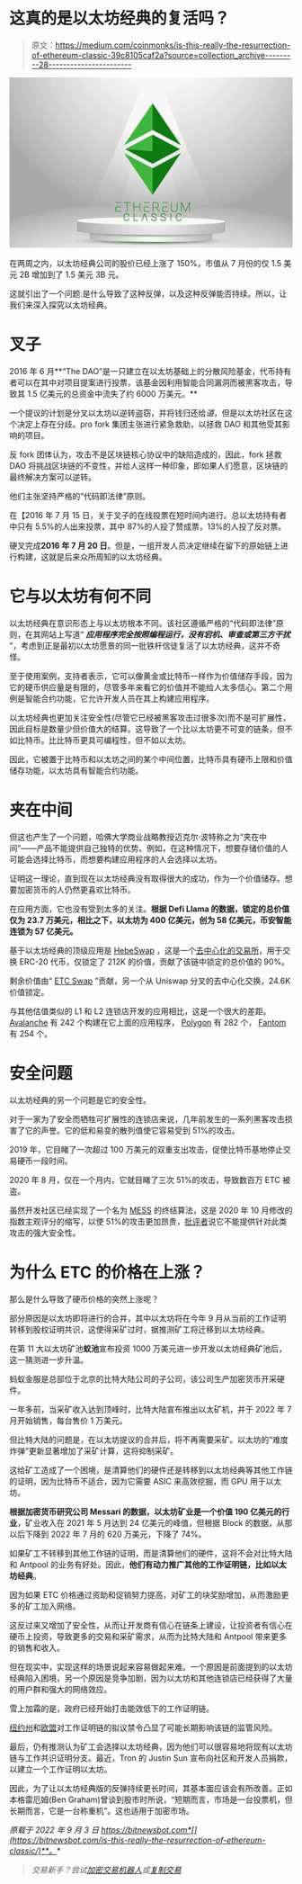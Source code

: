 # 这真的是以太坊经典的复活吗？

> 原文：<https://medium.com/coinmonks/is-this-really-the-resurrection-of-ethereum-classic-39c8105caf2a?source=collection_archive---------28----------------------->

![](img/1bb49ab1f1d9fbabe8062afa062f7a62.png)

在两周之内，以太坊经典公司的股价已经上涨了 150%，市值从 7 月份的仅 1.5 美元 2B 增加到了 1.5 美元 3B 元。

这就引出了一个问题:是什么导致了这种反弹，以及这种反弹能否持续。所以，让我们来深入探究以太坊经典。

# 叉子

2016 年 6 月**“The DAO”是一只建立在以太坊基础上的分散风险基金，代币持有者可以在其中对项目提案进行投票，该基金因利用智能合同漏洞而被黑客攻击，导致其 1.5 亿美元的总资金中流失了约 6000 万美元。**

一个提议的计划是分叉以太坊以逆转盗窃，并将钱归还给*道*，但是以太坊社区在这个决定上存在分歧。pro fork 集团主张进行紧急救助，以拯救 DAO 和其他受其影响的项目。

反 fork 团体认为，攻击不是区块链核心协议中的缺陷造成的，因此，fork 拯救 DAO 将挑战区块链的不变性，并给人这样一种印象，即如果人们愿意，区块链的最终解决方案可以逆转。

他们主张坚持严格的“代码即法律”原则。

在【2016 年 7 月 15 日，关于叉子的在线投票在短时间内进行。总以太坊持有者中只有 5.5%的人出来投票，其中 87%的人投了赞成票，13%的人投了反对票。

硬叉完成**2016 年 7 月 20 日**。但是，一组开发人员决定继续在留下的原始链上进行构建，这就是后来众所周知的以太坊经典。

# 它与以太坊有何不同

以太坊经典在意识形态上与以太坊根本不同。该社区遵循严格的“代码即法律”原则，在其网站上写道“ ***应用程序完全按照编程运行，没有宕机、审查或第三方干扰*** ”，考虑到正是最初以太坊愿景的同一批铁杆信徒复活了以太坊经典，这并不奇怪。

至于使用案例，支持者表示，它可以像黄金或比特币一样作为价值储存手段，因为它的硬币供应量是有限的，尽管多年来看它的价值并不能给人太多信心。第二个用例是智能合约功能，它允许开发人员在其上构建应用程序。

以太坊经典也更加关注安全性(尽管它已经被黑客攻击过很多次)而不是可扩展性，因此目标是数量少但价值大的结算。这导致了一个比以太坊更不可变的链条，但不如比特币。比比特币更具可编程性，但不如以太坊。

因此，它被置于比特币和以太坊之间的某个中间位置，比特币具有硬币上限和价值储存功能，以太坊具有智能合约功能。

# 夹在中间

但这也产生了一个问题，哈佛大学商业战略教授迈克尔·波特称之为“夹在中间”——产品不能提供自己独特的优势。例如，在这种情况下，想要存储价值的人可能会选择比特币，而想要构建应用程序的人会选择以太坊。

证明这一理论，直到现在以太坊经典没有取得很大的成功，作为一个价值储存。想要加密货币的人仍然更喜欢比特币。

在应用方面，它也没有受到太多的关注。**根据 Defi Llama 的数据，锁定的总价值仅为 23.7 万美元，相比之下，以太坊为 400 亿美元，创为 58 亿美元，币安智能连锁为 57 亿美元。**

基于以太坊经典的顶级应用是 [HebeSwap](https://hebeswap.com/) ，这是一个[去中心化的交易所](https://bitnewsbot.com/what-are-decentralized-exchanges/)，用于交换 ERC-20 代币，仅锁定了 212K 的价值，贡献了该链中锁定的总价值的 90%。

剩余价值由“ [ETC Swap](https://etcswap.org/) ”贡献，另一个从 Uniswap 分叉的去中心化交换，24.6K 价值锁定。

与其他估值类似的 L1 和 L2 连锁店开发的应用相比，这是一个很大的差距。 [Avalanche](https://bitnewsbot.com/tag/avalanche) 有 242 个构建在它上面的应用程序， [Polygon](https://bitnewsbot.com/tag/polygon) 有 282 个， [Fantom](https://bitnewsbot.com/tag/fantom) 有 254 个。

# 安全问题

以太坊经典的另一个问题是它的安全性。

对于一家为了安全而牺牲可扩展性的连锁店来说，几年前发生的一系列黑客攻击损害了它的声誉。它的低和易变的散列值使它容易受到 51%的攻击。

2019 年，它目睹了一次超过 100 万美元的双重支出攻击，促使比特币基地停止交易硬币一段时间。

2020 年 8 月，仅在一个月内，它就目睹了三次 51%的攻击，导致数百万 ETC 被盗。

虽然开发社区已经实现了一个名为 [MESS](/etc-core/agreeing-to-disagree-proposing-a-weakly-subjective-finality-solution-for-ethereum-classic-7daad47efc0e) 的终结算法，这是 2020 年 10 月修改的指数主观评分的缩写，以使 51%的攻击更加昂贵，[批评者](https://iohk.io/en/blog/posts/2020/10/23/ensuring-etc-network-security/)说它不能提供针对此类攻击的强大安全性。

# 为什么 ETC 的价格在上涨？

那么是什么导致了硬币价格的突然上涨呢？

部分原因是以太坊即将进行的合并，其中以太坊将在今年 9 月从当前的工作证明转移到股权证明共识，这使得采矿过时，据推测矿工将迁移到以太坊经典。

在第 11 大以太坊矿池**蚁池**宣布投资 1000 万美元进一步开发以太坊经典矿池后，这一猜测进一步升温。

蚂蚁金服是总部位于北京的比特大陆公司的子公司，该公司生产加密货币开采硬件。

一年多前，当采矿收入达到顶峰时，比特大陆宣布推出以太矿机，并于 2022 年 7 月开始销售，每台售价 1 万美元。

但比特大陆的问题是，在以太坊提议的合并后，将不再需要采矿。以太坊的“难度炸弹”更新显著增加了采矿计算，这将抑制采矿。

这给矿工造成了一个困境，是清算他们的硬件还是转移到以太坊经典等其他工作链的证明，因为比特币不适合，因为它需要 ASIC 来高效挖掘，而 GPU 用于以太坊。

**根据加密货币研究公司 Messari 的数据，以太坊矿业是一个价值 190 亿美元的行业**，矿业收入在 2021 年 5 月达到 24 亿美元的峰值，但根据 Block 的数据，从那以后下降到 2022 年 7 月的 620 万美元，下降了 74%。

如果矿工不转移到其他工作链的证明，而是清算他们的硬件，这将不会对比特大陆和 Antpool 的业务有好处。因此，**他们有动力推广其他的工作证明链，比如以太坊经典**。

因为如果 ETC 价格通过资助和促销努力提高，对矿工的块奖励增加，从而激励更多的矿工加入网络。

这反过来又增加了安全性，从而让开发商有信心在链条上建设，让投资者有信心在硬币上投资，导致更多的交易和采矿需求，从而为比特大陆和 Antpool 带来更多的销售和收入。

但在现实中，实现这样的场景说起来容易做起来难。一个原因是前面提到的以太坊经典陷入困境，另一个原因是竞争加剧，因为以太坊和其他连锁店已经获得了大量的用户群和强大的网络效应。

雪上加霜的是，政府已经开始打击能效低下的工作证明链。

[纽约州](https://techcrunch.com/2022/06/03/new-york-senate-passes-moratorium-to-ban-carbon-based-crypto-mining/)和[欧盟](https://www.coindesk.com/policy/2022/04/21/sweden-eu-discussed-bitcoin-proof-of-work-ban-report/)对工作证明链的拟议禁令凸显了可能长期影响该链的监管风险。

最后，仍有推测认为矿工会选择以太坊经典，因为他们可以很容易地将现有以太坊链与工作共识证明分支。最近，Tron 的 Justin Sun 宣布向社区和开发人员捐款，以建立一个工作证明以太坊。

因此，为了让以太坊经典版的反弹持续更长时间，其基本面应该会有所改善。正如本格雷厄姆(Ben Graham)曾谈到股市时所说，“短期而言，市场是一台投票机，但长期而言，它是一台称重机”。这也适用于加密市场。

*原载于 2022 年 9 月 3 日 https://bitnewsbot.com*[](https://bitnewsbot.com/is-this-really-the-resurrection-of-ethereum-classic/)**。**

> *交易新手？尝试[加密交易机器人](/coinmonks/crypto-trading-bot-c2ffce8acb2a)或[复制交易](/coinmonks/top-10-crypto-copy-trading-platforms-for-beginners-d0c37c7d698c)*